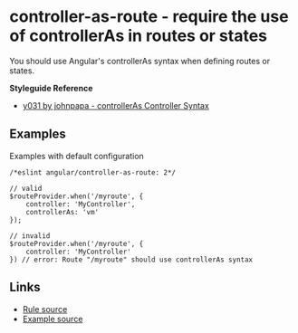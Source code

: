 <!-- WARNING: Generated documentation. Edit docs and examples in the rule and examples file ('rules/controller-as-route.js', 'examples/controller-as-route.js'). -->

# controller-as-route - require the use of controllerAs in routes or states

You should use Angular's controllerAs syntax when defining routes or states.

**Styleguide Reference**

* [y031 by johnpapa - controllerAs Controller Syntax](https://github.com/johnpapa/angular-styleguide#style-y031)

## Examples

Examples with default configuration

    /*eslint angular/controller-as-route: 2*/

    // valid
    $routeProvider.when('/myroute', {
        controller: 'MyController',
        controllerAs: 'vm'
    });

    // invalid
    $routeProvider.when('/myroute', {
        controller: 'MyController'
    }) // error: Route "/myroute" should use controllerAs syntax

## Links

* [Rule source](../rules/controller-as-route.js)
* [Example source](../examples/controller-as-route.js)
